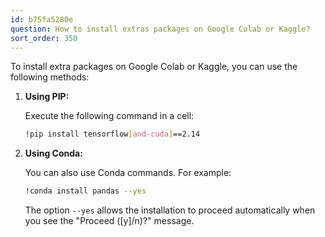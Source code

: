 ```yaml
---
id: b75fa5280e
question: How to install extras packages on Google Colab or Kaggle?
sort_order: 350
---
```


To install extra packages on Google Colab or Kaggle, you can use the following methods:

1. **Using PIP:**
   
   Execute the following command in a cell:
   
   ```bash
   !pip install tensorflow[and-cuda]==2.14
   ```

2. **Using Conda:**
   
   You can also use Conda commands. For example:
   
   ```bash
   !conda install pandas --yes
   ```
   
   The option `--yes` allows the installation to proceed automatically when you see the "Proceed ([y]/n)?" message.